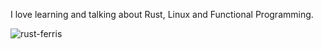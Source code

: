 I love learning and talking about Rust, Linux and Functional Programming.

![rust-ferris](https://github.com/user-attachments/assets/a34df33a-25e1-4b74-a1cb-d6b876833429)
